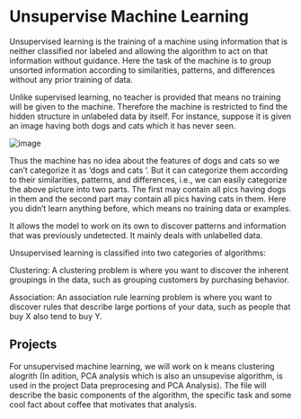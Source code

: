 
# Unsupervise Machine Learning

Unsupervised learning is the training of a machine using information that is neither classified nor labeled and allowing the algorithm to act on that information without guidance. Here the task of the machine is to group unsorted information according to similarities, patterns, and differences without any prior training of data. 

Unlike supervised learning, no teacher is provided that means no training will be given to the machine. Therefore the machine is restricted to find the hidden structure in unlabeled data by itself.  For instance, suppose it is given an image having both dogs and cats which it has never seen. 

![image](https://user-images.githubusercontent.com/97799358/164917747-86c49a88-7f4d-4f36-a5ea-d3f50c1b82a2.png)

Thus the machine has no idea about the features of dogs and cats so we can’t categorize it as ‘dogs and cats ‘. But it can categorize them according to their similarities, patterns, and differences, i.e., we can easily categorize the above picture into two parts. The first may contain all pics having dogs in them and the second part may contain all pics having cats in them. Here you didn’t learn anything before, which means no training data or examples. 

It allows the model to work on its own to discover patterns and information that was previously undetected. It mainly deals with unlabelled data.

Unsupervised learning is classified into two categories of algorithms: 
 
Clustering: A clustering problem is where you want to discover the inherent groupings in the data, such as grouping customers by purchasing behavior.

Association: An association rule learning problem is where you want to discover rules that describe large portions of your data, such as people that buy X also tend to buy Y.

## Projects

For unsupervised machine learning, we will work on k means clustering alogrith (In adition, PCA analysis which is also an unsupevise algorithm, is used in the project Data preprocesing and PCA Analysis). The file will describe the basic components of the algorithm, the specific task and some cool fact about coffee that motivates that analysis.
